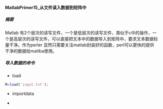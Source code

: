 #### MatlabPrimer15_从文件读入数据到矩阵中

##### 摘要
Matlab 有2个层次的读写文件，一个是低层次的读写文件，类似于c中的操作，一个是高层次的读写文件，可以直接把文本中的数据导入到矩阵中，要求文本数据标量干净。作为perler 显然只需要关注matlab封装好的函数，perl可以更快的提供干净的数据给matlba使用。

##### 导入数据的命令
- load
```matlab
M=load('input.txt');
```
- importdata

-

